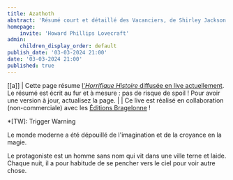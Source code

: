 ```yaml
---
title: Azathoth
abstract: 'Résumé court et détaillé des Vacanciers, de Shirley Jackson !'
homepage:
    invite: 'Howard Phillips Lovecraft'
admin:
    children_display_order: default
publish_date: '03-03-2024 21:00'
date: '03-03-2024 21:00'
published: true
---
```


[[a]]
| Cette page résume [l'_Horrifique Histoire_ diffusée en live actuellement](https://www.twitch.tv/vchabrette). Le résumé est écrit au fur et à mesure : pas de risque de spoil ! Pour avoir une version à jour, actualisez la page.
|
| Ce live est réalisé en collaboration (non-commerciale) avec les [Éditions Bragelonne](https://www.bragelonne.fr/) !

*[TW]: Trigger Warning

Le monde moderne a été dépouillé de l'imagination et de la croyance en la magie.

Le protagoniste est un homme sans nom qui vit dans une ville terne et laide. Chaque nuit, il a pour habitude de se pencher vers le ciel pour voir autre chose.